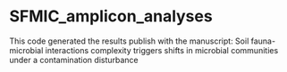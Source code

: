 # SFMIC_amplicon_analyses
This code generated the results publish with the manuscript: Soil fauna-microbial interactions complexity triggers shifts in microbial communities under a contamination disturbance 
